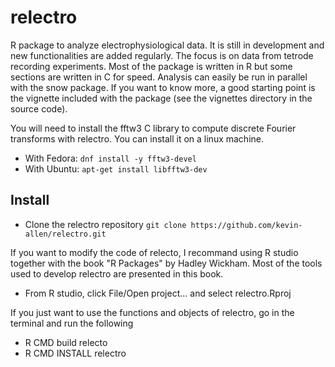 # relectro

R package to analyze electrophysiological data. It is still in development and new functionalities are added regularly. The focus is on data from tetrode recording experiments. Most of the package is written in R but some sections are written in C for speed. Analysis can easily be run in parallel with the snow package. If you want to know more, a good starting point is the vignette included with the package (see the vignettes directory in the source code).

You will need to install the fftw3 C library to compute discrete Fourier transforms with relectro. You can install it on a linux machine.

* With Fedora: `dnf install -y fftw3-devel` 
* With Ubuntu: `apt-get install libfftw3-dev`

## Install

* Clone the relectro repository `git clone https://github.com/kevin-allen/relectro.git`

If you want to modify the code of relecto, I recommand using R studio together with the book "R Packages" by Hadley Wickham. Most of the tools used to develop relectro are presented in this book.

* From R studio, click File/Open project... and select relectro.Rproj

If you just want to use the functions and objects of relectro, go in the terminal and 
run the following
* R CMD build relecto
* R CMD INSTALL relectro